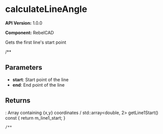 # calculateLineAngle

**API Version:** 1.0.0

**Component:** RebelCAD

Gets the first line's start point

/**

## Parameters

- **start**: Start point of the line
- **end**: End point of the line

## Returns

: Array containing {x,y} coordinates
/
    std::array<double, 2> getLine1Start() const { return m_line1_start; }

    /**

